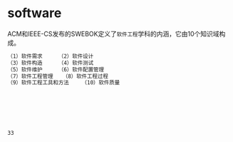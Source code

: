 # software
ACM和IEEE-CS发布的SWEBOK定义了`软件工程`学科的内涵，它由10个知识域构成。

```markdown
（1）软件需求		（2）软件设计
（3）软件构造		（4）软件测试
（5）软件维护		（6）软件配置管理
（7）软件工程管理	（8）软件工程过程
（9）软件工程工具和方法	（10）软件质量 







33
```
